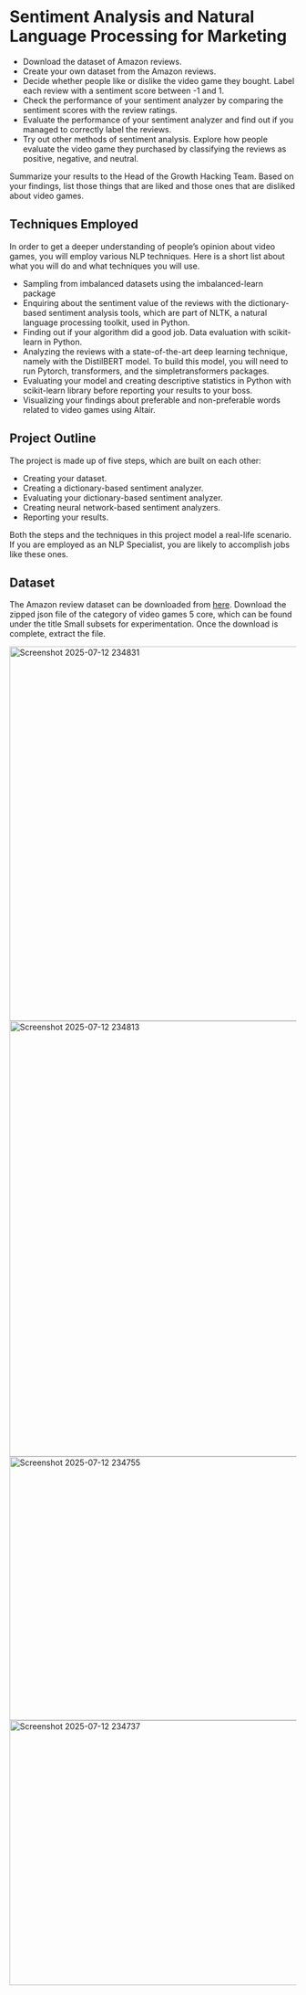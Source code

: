 # Sentiment Analysis and Natural Language Processing for Marketing

   * Download the dataset of Amazon reviews.
   * Create your own dataset from the Amazon reviews.
   * Decide whether people like or dislike the video game they bought. Label each review with a sentiment score between -1 and 1.
   * Check the performance of your sentiment analyzer by comparing the sentiment scores with the review ratings.
   * Evaluate the performance of your sentiment analyzer and find out if you managed to correctly label the reviews.
   * Try out other methods of sentiment analysis. Explore how people evaluate the video game they purchased by classifying the reviews as positive, negative, and neutral.

Summarize your results to the Head of the Growth Hacking Team. Based on your findings, list those things that are liked and those ones that are disliked about video games.

## Techniques Employed

In order to get a deeper understanding of people’s opinion about video games, you will employ various NLP techniques. Here is a short list about what you will do and what techniques you will use.

   * Sampling from imbalanced datasets using the imbalanced-learn package
   * Enquiring about the sentiment value of the reviews with the dictionary-based sentiment analysis tools, which are part of NLTK, a natural language processing toolkit, used in Python.
   * Finding out if your algorithm did a good job. Data evaluation with scikit-learn in Python.
   * Analyzing the reviews with a state-of-the-art deep learning technique, namely with the DistilBERT model. To build this model, you will need to run Pytorch, transformers, and the simpletransformers packages.
   * Evaluating your model and creating descriptive statistics in Python with scikit-learn library before reporting your results to your boss.
   * Visualizing your findings about preferable and non-preferable words related to video games using Altair.
   
## Project Outline

The project is made up of five steps, which are built on each other:

   * Creating your dataset.
   * Creating a dictionary-based sentiment analyzer.
   * Evaluating your dictionary-based sentiment analyzer.
   * Creating neural network-based sentiment analyzers.
   * Reporting your results.

Both the steps and the techniques in this project model a real-life scenario. If you are employed as an NLP Specialist, you are likely to accomplish jobs like these ones.

## Dataset

The Amazon review dataset can be downloaded from [here](https://nijianmo.github.io/amazon/index.html). Download the zipped json file of the category of video games 5 core, which can be found under the title Small subsets for experimentation. Once the download is complete, extract the file.


<img width="785" height="656" alt="Screenshot 2025-07-12 234831" src="https://github.com/user-attachments/assets/ab0cc193-e9f5-48e1-a9a1-c7d8411f8fde" />

<img width="1293" height="763" alt="Screenshot 2025-07-12 234813" src="https://github.com/user-attachments/assets/6aa4f391-b70c-4b94-ba1b-0849e569fbc6" />

<img width="684" height="462" alt="Screenshot 2025-07-12 234755" src="https://github.com/user-attachments/assets/e6c06824-2cbc-41ca-bb87-831b1ef4e475" />

<img width="690" height="464" alt="Screenshot 2025-07-12 234737" src="https://github.com/user-attachments/assets/02cdd973-9137-4a03-8593-d8018eed4fe7" />



